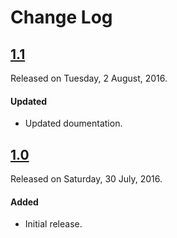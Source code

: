 # Change Log

## [1.1](https://github.com/shashankpali/ATZAlertController/releases/tag/1.1)
Released on Tuesday, 2 August, 2016.

#### Updated
* Updated doumentation.

## [1.0](https://github.com/shashankpali/ATZAlertController/releases/tag/1.0)
Released on Saturday, 30 July, 2016.

#### Added
* Initial release.